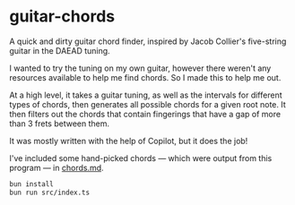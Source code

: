 # guitar-chords

A quick and dirty guitar chord finder, inspired by Jacob Collier's five-string guitar in the DAEAD tuning.

I wanted to try the tuning on my own guitar, however there weren't any resources available to help me find chords. So I made this to help me out.

At a high level, it takes a guitar tuning, as well as the intervals for different types of chords, then generates all possible chords for a given root note. It then filters out the chords that contain fingerings that have a gap of more than 3 frets between them.

It was mostly written with the help of Copilot, but it does the job!

I've included some hand-picked chords — which were output from this program — in [chords.md](./chords.md).

```bash
bun install
bun run src/index.ts
```
